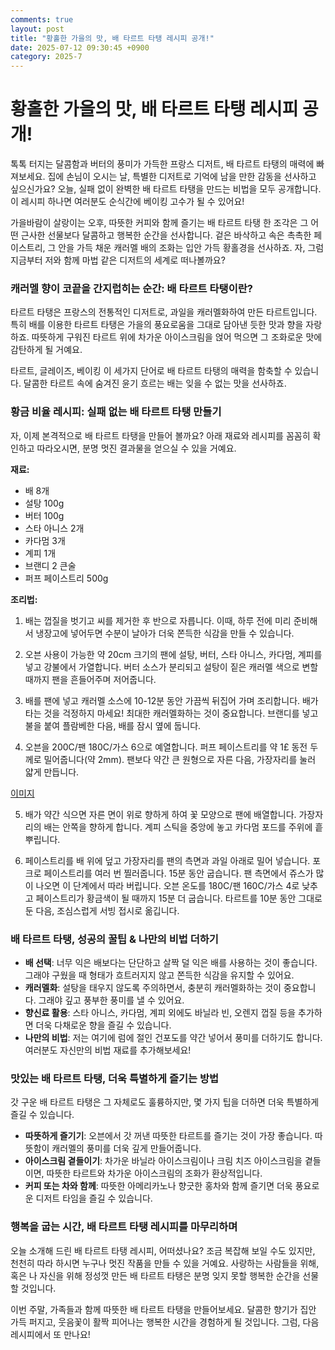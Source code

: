 ```yaml
---
comments: true
layout: post
title: "황홀한 가을의 맛, 배 타르트 타탱 레시피 공개!"
date: 2025-07-12 09:30:45 +0900
category: 2025-7
---
```


# 황홀한 가을의 맛, 배 타르트 타탱 레시피 공개!

톡톡 터지는 달콤함과 버터의 풍미가 가득한 프랑스 디저트, 배 타르트 타탱의 매력에 빠져보세요. 집에 손님이 오시는 날, 특별한 디저트로 기억에 남을 만한 감동을 선사하고 싶으신가요? 오늘, 실패 없이 완벽한 배 타르트 타탱을 만드는 비법을 모두 공개합니다. 이 레시피 하나면 여러분도 순식간에 베이킹 고수가 될 수 있어요!

가을바람이 살랑이는 오후, 따뜻한 커피와 함께 즐기는 배 타르트 타탱 한 조각은 그 어떤 근사한 선물보다 달콤하고 행복한 순간을 선사합니다. 겉은 바삭하고 속은 촉촉한 페이스트리, 그 안을 가득 채운 캐러멜 배의 조화는 입안 가득 황홀경을 선사하죠. 자, 그럼 지금부터 저와 함께 마법 같은 디저트의 세계로 떠나볼까요?

### 캐러멜 향이 코끝을 간지럽히는 순간: 배 타르트 타탱이란?

타르트 타탱은 프랑스의 전통적인 디저트로, 과일을 캐러멜화하여 만든 타르트입니다. 특히 배를 이용한 타르트 타탱은 가을의 풍요로움을 그대로 담아낸 듯한 맛과 향을 자랑하죠. 따뜻하게 구워진 타르트 위에 차가운 아이스크림을 얹어 먹으면 그 조화로운 맛에 감탄하게 될 거예요.

타르트, 글레이즈, 베이킹 이 세가지 단어로 배 타르트 타탱의 매력을 함축할 수 있습니다. 달콤한 타르트 속에 숨겨진 윤기 흐르는 배는 잊을 수 없는 맛을 선사하죠.

### 황금 비율 레시피: 실패 없는 배 타르트 타탱 만들기

자, 이제 본격적으로 배 타르트 타탱을 만들어 볼까요? 아래 재료와 레시피를 꼼꼼히 확인하고 따라오시면, 분명 멋진 결과물을 얻으실 수 있을 거예요.

**재료:**

*   배 8개
*   설탕 100g
*   버터 100g
*   스타 아니스 2개
*   카다멈 3개
*   계피 1개
*   브랜디 2 큰술
*   퍼프 페이스트리 500g

**조리법:**

1.  배는 껍질을 벗기고 씨를 제거한 후 반으로 자릅니다. 이때, 하루 전에 미리 준비해서 냉장고에 넣어두면 수분이 날아가 더욱 쫀득한 식감을 만들 수 있습니다.

2.  오븐 사용이 가능한 약 20cm 크기의 팬에 설탕, 버터, 스타 아니스, 카다멈, 계피를 넣고 강불에서 가열합니다.
     버터 소스가 분리되고 설탕이 짙은 캐러멜 색으로 변할 때까지 팬을 흔들어주며 저어줍니다.

3.  배를 팬에 넣고 캐러멜 소스에 10-12분 동안 가끔씩 뒤집어 가며 조리합니다. 배가 타는 것을 걱정하지 마세요! 최대한 캐러멜화하는 것이 중요합니다. 브랜디를 넣고 불을 붙여 플람베한 다음, 배를 잠시 옆에 둡니다.

4.  오븐을 200C/팬 180C/가스 6으로 예열합니다. 퍼프 페이스트리를 약 1£ 동전 두께로 밀어줍니다(약 2mm). 팬보다 약간 큰 원형으로 자른 다음, 가장자리를 눌러 얇게 만듭니다.

[이미지](https://www.themealdb.com/images/media/meals/rxvxrr1511797671.jpg)

5.  배가 약간 식으면 자른 면이 위로 향하게 하여 꽃 모양으로 팬에 배열합니다. 가장자리의 배는 안쪽을 향하게 합니다. 계피 스틱을 중앙에 놓고 카다멈 포드를 주위에 흩뿌립니다.

6.  페이스트리를 배 위에 덮고 가장자리를 팬의 측면과 과일 아래로 밀어 넣습니다. 포크로 페이스트리를 여러 번 찔러줍니다. 15분 동안 굽습니다. 팬 측면에서 쥬스가 많이 나오면 이 단계에서 따라 버립니다. 오븐 온도를 180C/팬 160C/가스 4로 낮추고 페이스트리가 황금색이 될 때까지 15분 더 굽습니다. 타르트를 10분 동안 그대로 둔 다음, 조심스럽게 서빙 접시로 옮깁니다.

### 배 타르트 타탱, 성공의 꿀팁 & 나만의 비법 더하기

*   **배 선택**: 너무 익은 배보다는 단단하고 살짝 덜 익은 배를 사용하는 것이 좋습니다. 그래야 구웠을 때 형태가 흐트러지지 않고 쫀득한 식감을 유지할 수 있어요.
*   **캐러멜화**: 설탕을 태우지 않도록 주의하면서, 충분히 캐러멜화하는 것이 중요합니다. 그래야 깊고 풍부한 풍미를 낼 수 있어요.
*   **향신료 활용**: 스타 아니스, 카다멈, 계피 외에도 바닐라 빈, 오렌지 껍질 등을 추가하면 더욱 다채로운 향을 즐길 수 있습니다.
*   **나만의 비법**: 저는 여기에 럼에 절인 건포도를 약간 넣어서 풍미를 더하기도 합니다. 여러분도 자신만의 비법 재료를 추가해보세요!

### 맛있는 배 타르트 타탱, 더욱 특별하게 즐기는 방법

갓 구운 배 타르트 타탱은 그 자체로도 훌륭하지만, 몇 가지 팁을 더하면 더욱 특별하게 즐길 수 있습니다.

*   **따뜻하게 즐기기**: 오븐에서 갓 꺼낸 따뜻한 타르트를 즐기는 것이 가장 좋습니다. 따뜻함이 캐러멜의 풍미를 더욱 깊게 만들어줍니다.
*   **아이스크림 곁들이기**: 차가운 바닐라 아이스크림이나 크림 치즈 아이스크림을 곁들이면, 따뜻한 타르트와 차가운 아이스크림의 조화가 환상적입니다.
*   **커피 또는 차와 함께**: 따뜻한 아메리카노나 향긋한 홍차와 함께 즐기면 더욱 풍요로운 디저트 타임을 즐길 수 있습니다.

### 행복을 굽는 시간, 배 타르트 타탱 레시피를 마무리하며

오늘 소개해 드린 배 타르트 타탱 레시피, 어떠셨나요? 조금 복잡해 보일 수도 있지만, 천천히 따라 하시면 누구나 멋진 작품을 만들 수 있을 거예요. 사랑하는 사람들을 위해, 혹은 나 자신을 위해 정성껏 만든 배 타르트 타탱은 분명 잊지 못할 행복한 순간을 선물할 것입니다.

이번 주말, 가족들과 함께 따뜻한 배 타르트 타탱을 만들어보세요. 달콤한 향기가 집안 가득 퍼지고, 웃음꽃이 활짝 피어나는 행복한 시간을 경험하게 될 것입니다. 그럼, 다음 레시피에서 또 만나요!